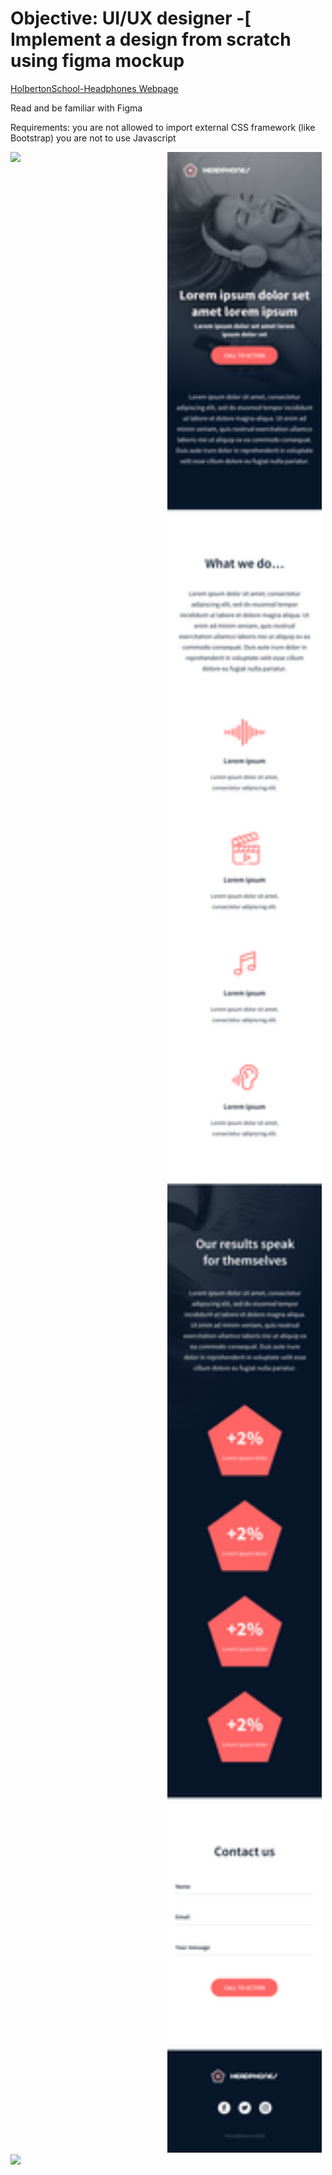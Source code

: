 # Objective: UI/UX designer -[ Implement a design from scratch using figma mockup

[HolbertonSchool-Headphones Webpage](https://ckcarr.github.io/holbertonschool-headphones/)
<p> Read and be familiar with Figma</p>
<p>Requirements:
you are not allowed to import external CSS framework (like Bootstrap)
you are not to use Javascript</p>
<img class=tablet-image src="readme_images/01_headphones_tablet@2x.png" />
<img class=mobile-image src="readme_images/01_headphones_mobile@2x.png" />
<img class=desktop-image src="readme_images/01_headphones_desktop@2x.png" />

<style>
  .img{
    display: inline-block;
  }
  img.mobile-image {
    width: 49%;
    display: inline-block;
  }
  img.tablet-image {
  display: inline-block;
  width: 49%;
  vertical-align: top;
  }
</style>
